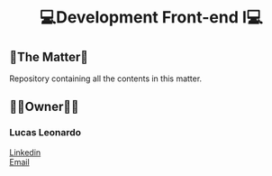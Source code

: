 <h1 align="center">💻Development Front-end I💻</h1>

<h2 id="about">📜The Matter📜</h2>
Repository containing all the contents in this matter.

<br />
<h2 id="owner">🧔🏻Owner🧔🏻</h2>

<h3>Lucas Leonardo</h3>

[Linkedin](https://www.linkedin.com/in/caslujpg/)</br>
[Email](caslujpg@gmail.com)
